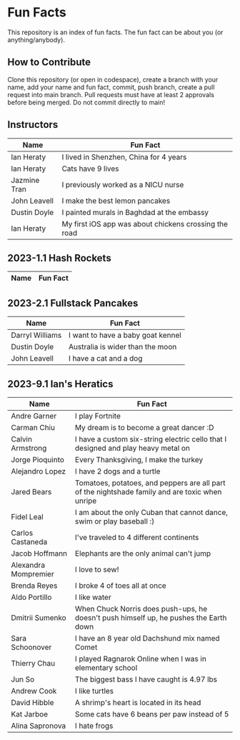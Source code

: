# Fun Facts
This repository is an index of fun facts. The fun fact can be about you (or anything/anybody).

## How to Contribute
Clone this repository (or open in codespace), create a branch with your name, add your name and fun fact, commit, push branch, create a pull request into main branch. Pull requests must have at least 2 approvals before being merged. Do not commit directly to main!

## Instructors

| Name                 | Fun Fact |
| -------------------- | --- |
| Ian Heraty           | I lived in Shenzhen, China for 4 years |
| Ian Heraty           | Cats have 9 lives |
| Jazmine Tran         | I previously worked as a NICU nurse |
| John Leavell         | I make the best lemon pancakes |
| Dustin Doyle         | I painted murals in Baghdad at the embassy |
| Ian Heraty           | My first iOS app was about chickens crossing the road |

## 2023-1.1 Hash Rockets

| Name | Fun Fact |
| --- | --- |

## 2023-2.1 Fullstack Pancakes

| Name                 | Fun Fact |
| -------------------- | --- |
| Darryl Williams      | I want to have a baby goat kennel |
| Dustin Doyle         | Australia is wider than the moon |
| John Leavell         | I have a cat and a dog |

## 2023-9.1 Ian's Heratics

| Name                 | Fun Fact |
| -------------------- | --- |
| Andre Garner         | I play Fortnite |
| Carman Chiu          | My dream is to become a great dancer :D |
| Calvin Armstrong     | I have a custom six-string electric cello that I designed and play heavy metal on |
| Jorge Pioquinto      | Every Thanksgiving, I make the turkey |
| Alejandro Lopez      | I have 2 dogs and a turtle |
| Jared Bears          | Tomatoes, potatoes, and peppers are all part of the nightshade family and are toxic when unripe |
| Fidel Leal           | I am about the only Cuban that cannot dance, swim or play baseball :) |
| Carlos Castaneda     | I've traveled to 4 different continents |
| Jacob Hoffmann       | Elephants are the only animal can't jump |
| Alexandra Mompremier | I love to sew! |
| Brenda Reyes         | I broke 4 of toes all at once |
| Aldo Portillo        | I like water |
| Dmitrii Sumenko      | When Chuck Norris does push-ups, he doesn't push himself up, he pushes the Earth down |
| Sara Schoonover      | I have an 8 year old Dachshund mix named Comet |
| Thierry Chau         | I played Ragnarok Online when I was in elementary school |
| Jun So               | The biggest bass I have caught is 4.97 lbs |
| Andrew Cook          | I like turtles |
| David Hibble         | A shrimp's heart is located in its head |
| Kat Jarboe           | Some cats have 6 beans per paw instead of 5 |
| Alina Sapronova      | I hate frogs |